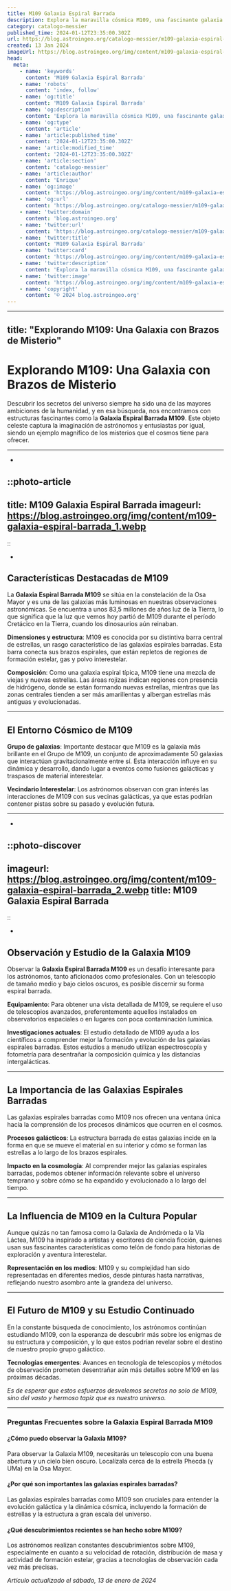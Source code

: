 ```yaml
---
title: M109 Galaxia Espiral Barrada
description: Explora la maravilla cósmica M109, una fascinante galaxia espiral barrada en la constelación de Ursa Major, y descubre sus secretos astronómicos.
category: catalogo-messier
published_time: 2024-01-12T23:35:00.302Z
url: https://blog.astroingeo.org/catalogo-messier/m109-galaxia-espiral-barrada
created: 13 Jan 2024
imageUrl: https://blog.astroingeo.org/img/content/m109-galaxia-espiral-barrada_1.webp
head:
  meta:
    - name: 'keywords'
      content: 'M109 Galaxia Espiral Barrada'
    - name: 'robots'
      content: 'index, follow'
    - name: 'og:title'
      content: 'M109 Galaxia Espiral Barrada'
    - name: 'og:description'
      content: 'Explora la maravilla cósmica M109, una fascinante galaxia espiral barrada en la constelación de Ursa Major, y descubre sus secretos astronómicos.'
    - name: 'og:type'
      content: 'article'
    - name: 'article:published_time'
      content: '2024-01-12T23:35:00.302Z'
    - name: 'article:modified_time'
      content: '2024-01-12T23:35:00.302Z'
    - name: 'article:section'
      content: 'catalogo-messier'
    - name: 'article:author'
      content: 'Enrique'
    - name: 'og:image'
      content: 'https://blog.astroingeo.org/img/content/m109-galaxia-espiral-barrada_1.webp'
    - name: 'og:url'
      content: 'https://blog.astroingeo.org/catalogo-messier/m109-galaxia-espiral-barrada'
    - name: 'twitter:domain'
      content: 'blog.astroingeo.org'
    - name: 'twitter:url'
      content: 'https://blog.astroingeo.org/catalogo-messier/m109-galaxia-espiral-barrada'
    - name: 'twitter:title'
      content: 'M109 Galaxia Espiral Barrada'
    - name: 'twitter:card'
      content: 'https://blog.astroingeo.org/img/content/m109-galaxia-espiral-barrada_1.webp'
    - name: 'twitter:description'
      content: 'Explora la maravilla cósmica M109, una fascinante galaxia espiral barrada en la constelación de Ursa Major, y descubre sus secretos astronómicos.'
    - name: 'twitter:image'
      content: 'https://blog.astroingeo.org/img/content/m109-galaxia-espiral-barrada_1.webp'
    - name: 'copyright'
      content: '© 2024 blog.astroingeo.org'
---
```

---
title: "Explorando M109: Una Galaxia con Brazos de Misterio"
---

# Explorando M109: Una Galaxia con Brazos de Misterio

Descubrir los secretos del universo siempre ha sido una de las mayores ambiciones de la humanidad, y en esa búsqueda, nos encontramos con estructuras fascinantes como la **Galaxia Espiral Barrada M109**. Este objeto celeste captura la imaginación de astrónomos y entusiastas por igual, siendo un ejemplo magnífico de los misterios que el cosmos tiene para ofrecer.

---

*
::photo-article
---
title: M109 Galaxia Espiral Barrada
imageurl: https://blog.astroingeo.org/img/content/m109-galaxia-espiral-barrada_1.webp
---
::

*

## Características Destacadas de M109

La **Galaxia Espiral Barrada M109** se sitúa en la constelación de la Osa Mayor y es una de las galaxias más luminosas en nuestras observaciones astronómicas. Se encuentra a unos 83,5 millones de años luz de la Tierra, lo que significa que la luz que vemos hoy partió de M109 durante el período Cretácico en la Tierra, cuando los dinosaurios aún reinaban.

**Dimensiones y estructura**: 
M109 es conocida por su distintiva barra central de estrellas, un rasgo característico de las galaxias espirales barradas. Esta barra conecta sus brazos espirales, que están repletos de regiones de formación estelar, gas y polvo interestelar.

**Composición**: 
Como una galaxia espiral típica, M109 tiene una mezcla de viejas y nuevas estrellas. Las áreas rojizas indican regiones con presencia de hidrógeno, donde se están formando nuevas estrellas, mientras que las zonas centrales tienden a ser más amarillentas y albergan estrellas más antiguas y evolucionadas.

---

## El Entorno Cósmico de M109

**Grupo de galaxias**: 
Importante destacar que M109 es la galaxia más brillante en el Grupo de M109, un conjunto de aproximadamente 50 galaxias que interactúan gravitacionalmente entre sí. Esta interacción influye en su dinámica y desarrollo, dando lugar a eventos como fusiones galácticas y traspasos de material interestelar.

**Vecindario Interestelar**: 
Los astrónomos observan con gran interés las interacciones de M109 con sus vecinas galácticas, ya que estas podrían contener pistas sobre su pasado y evolución futura.

---

*
::photo-discover
---
imageurl: https://blog.astroingeo.org/img/content/m109-galaxia-espiral-barrada_2.webp
title: M109 Galaxia Espiral Barrada
---
::

*

## Observación y Estudio de la Galaxia M109

Observar la **Galaxia Espiral Barrada M109** es un desafío interesante para los astrónomos, tanto aficionados como profesionales. Con un telescopio de tamaño medio y bajo cielos oscuros, es posible discernir su forma espiral barrada.

**Equipamiento**:
Para obtener una vista detallada de M109, se requiere el uso de telescopios avanzados, preferentemente aquellos instalados en observatorios espaciales o en lugares con poca contaminación lumínica.

**Investigaciones actuales**: 
El estudio detallado de M109 ayuda a los científicos a comprender mejor la formación y evolución de las galaxias espirales barradas. Estos estudios a menudo utilizan espectroscopía y fotometría para desentrañar la composición química y las distancias intergalácticas.

---

## La Importancia de las Galaxias Espirales Barradas

Las galaxias espirales barradas como M109 nos ofrecen una ventana única hacia la comprensión de los procesos dinámicos que ocurren en el cosmos.

**Procesos galácticos**: 
La estructura barrada de estas galaxias incide en la forma en que se mueve el material en su interior y cómo se forman las estrellas a lo largo de los brazos espirales.

**Impacto en la cosmología**: 
Al comprender mejor las galaxias espirales barradas, podemos obtener información relevante sobre el universo temprano y sobre cómo se ha expandido y evolucionado a lo largo del tiempo.

---

## La Influencia de M109 en la Cultura Popular

Aunque quizás no tan famosa como la Galaxia de Andrómeda o la Vía Láctea, M109 ha inspirado a artistas y escritores de ciencia ficción, quienes usan sus fascinantes características como telón de fondo para historias de exploración y aventura interestelar.

**Representación en los medios**: 
M109 y su complejidad han sido representadas en diferentes medios, desde pinturas hasta narrativas, reflejando nuestro asombro ante la grandeza del universo.

---

## El Futuro de M109 y su Estudio Continuado

En la constante búsqueda de conocimiento, los astrónomos continúan estudiando M109, con la esperanza de descubrir más sobre los enigmas de su estructura y composición, y lo que estos podrían revelar sobre el destino de nuestro propio grupo galáctico.

**Tecnologías emergentes**:
Avances en tecnología de telescopios y métodos de observación prometen desentrañar aún más detalles sobre M109 en las próximas décadas.

*Es de esperar que estos esfuerzos desvelemos secretos no solo de M109, sino del vasto y hermoso tapiz que es nuestro universo.*

---

### Preguntas Frecuentes sobre la Galaxia Espiral Barrada M109

#### ¿Cómo puedo observar la Galaxia M109?

Para observar la Galaxia M109, necesitarás un telescopio con una buena abertura y un cielo bien oscuro. Localízala cerca de la estrella Phecda (γ UMa) en la Osa Mayor.

#### ¿Por qué son importantes las galaxias espirales barradas?

Las galaxias espirales barradas como M109 son cruciales para entender la evolución galáctica y la dinámica cósmica, incluyendo la formación de estrellas y la estructura a gran escala del universo.

#### ¿Qué descubrimientos recientes se han hecho sobre M109?

Los astrónomos realizan constantes descubrimientos sobre M109, especialmente en cuanto a su velocidad de rotación, distribución de masa y actividad de formación estelar, gracias a tecnologías de observación cada vez más precisas.

_Artículo actualizado el sábado, 13 de enero de 2024_